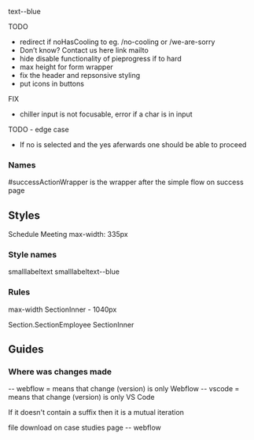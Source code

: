 text--blue
<!-- Ex. Don’t know? Contact us here -->

TODO
- redirect if noHasCooling to eg. /no-cooling or /we-are-sorry
- Don’t know? Contact us here link mailto
- hide disable functionality of pieprogress if to hard
- max height for form wrapper
- fix the header and repsonsive styling
- put icons in buttons

FIX
- chiller input is not focusable, error if a char is in input

TODO - edge case
- If no is selected and the yes aferwards one should be able to proceed


### Names
#successActionWrapper is the wrapper after the simple flow on success page

## Styles
Schedule Meeting
max-width: 335px

### Style names
smalllabeltext
smalllabeltext--blue

### Rules
max-width SectionInner - 1040px



Section.SectionEmployee
  SectionInner



## Guides

### Where was changes made
 -- webflow = means that change (version) is only Webflow
 -- vscode = means that change (version) is only VS Code

 If it doesn't contain a suffix then it is a mutual iteration

file download on case studies page -- webflow